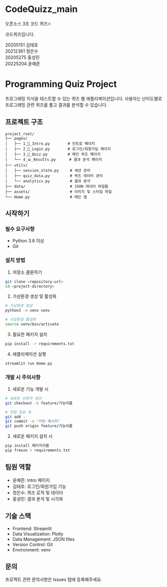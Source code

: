 # CodeQuizz_main

오픈소스 3조 코드 퀴즈🔥

코드퀴즈입니다.

20205151 김태호<br>
20212361 정은수<br>
20205275 홍성민<br>
20225204 윤예준<br>

# Programming Quiz Project

프로그래밍 지식을 테스트할 수 있는 퀴즈 웹 애플리케이션입니다. 사용자는 난이도별로 프로그래밍 관련 퀴즈를 풀고 결과를 분석할 수 있습니다.

## 프로젝트 구조

```
project_root/
├── pages/
│   ├── 1_👋_Intro.py        # 인트로 페이지
│   ├── 2_🔐_Login.py        # 로그인/회원가입 페이지
│   ├── 3_📝_Quiz.py         # 메인 퀴즈 페이지
│   └── 4_📊_Results.py      # 결과 분석 페이지
├── utils/
│   ├── session_state.py     # 세션 관리
│   ├── quiz_data.py         # 퀴즈 데이터 관리
│   └── analytics.py         # 결과 분석
├── data/                    # JSON 데이터 파일들
├── assets/                  # 이미지 및 스타일 파일
└── Home.py                  # 메인 앱
```

## 시작하기

### 필수 요구사항

- Python 3.8 이상
- Git

### 설치 방법

1. 저장소 클론하기

```bash
git clone <repository-url>
cd <project-directory>
```

2. 가상환경 생성 및 활성화

```bash
# 가상환경 생성
python3 -m venv venv

# 가상환경 활성화
source venv/bin/activate
```

3. 필요한 패키지 설치

```bash
pip install -r requirements.txt
```

4. 애플리케이션 실행

```bash
streamlit run Home.py
```

### 개발 시 주의사항

1. 새로운 기능 개발 시

```bash
# 새로운 브랜치 생성
git checkout -b feature/기능이름

# 작업 완료 후
git add .
git commit -m "커밋 메시지"
git push origin feature/기능이름
```

2. 새로운 패키지 설치 시

```bash
pip install 패키지이름
pip freeze > requirements.txt
```

## 팀원 역할

- 윤예준: Intro 페이지
- 김태호: 로그인/회원가입 기능
- 정은수: 퀴즈 로직 및 데이터
- 홍성민: 결과 분석 및 시각화

## 기술 스택

- Frontend: Streamlit
- Data Visualization: Plotly
- Data Management: JSON files
- Version Control: Git
- Environment: venv

## 문의

프로젝트 관련 문의사항은 Issues 탭에 등록해주세요.

